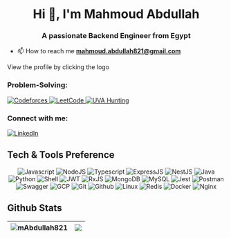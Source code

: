   <h1 align="center">Hi 👋, I'm Mahmoud Abdullah</h1>

<h3 align="center">A passionate Backend Engineer from Egypt</h3>

- 📫 How to reach me
**mahmoud.abdullah821@gmail.com**
  
View the profile by clicking the logo
<br>

<h3 align="left">Problem-Solving:</h3>
<a href="https://codeforces.com/profile/M.Abdullah" target="_blank">
<img alt="Codeforces" src="https://img.shields.io/badge/Codeforces-1F8ACB?style=for-the-badge&logo=codeforces&logoColor=white"/>
</a>
<a href="https://leetcode.com/M_Abdullah/" target="_blank">
<img alt="LeetCode" src="https://img.shields.io/badge/LeetCode-FFA116?style=for-the-badge&logo=leetcode&logoColor=black"/>
</a>
<a href="https://uhunt.onlinejudge.org/id/1000249" target="_blank">
<img alt="UVA Hunting" src="https://img.shields.io/badge/UVA_Hunting-FF0000?style=for-the-badge"/>
</a>


<h3 align="left">Connect with me:</h3>
  
<a href="https://linkedin.com/in/mahmoud0abdullah" target="_blank">
<img alt="LinkedIn" src="https://img.shields.io/badge/LinkedIn-0077B5?style=for-the-badge&logo=linkedin&logoColor=white"/>
</a>

## Tech & Tools Preference

<p align="center">
  <img alt="Javascript" src="https://img.shields.io/badge/JavaScript-F7DF1E?style=for-the-badge&logo=javascript&logoColor=black"/>
    <img alt="NodeJS" src="https://img.shields.io/badge/Node.js-43853D?style=for-the-badge&logo=node.js&logoColor=white"/>
    <img alt="Typescript" src="https://img.shields.io/badge/TypeScript-007ACC?style=for-the-badge&logo=typescript&logoColor=white"/>
   <img alt="ExpressJS" src="https://img.shields.io/badge/express.js-%23404d59.svg?style=for-the-badge&logo=express&logoColor=%2361DAFB"/>
  <img alt="NestJS" src="https://img.shields.io/badge/nestjs-%23E0234E.svg?style=for-the-badge&logo=nestjs&logoColor=white"/>
    <img alt="Java" src="https://img.shields.io/badge/Java-007396?style=for-the-badge&logo=java&logoColor=white"/>
  <img alt="Python" src="https://img.shields.io/badge/Python-3776AB?style=for-the-badge&logo=python&logoColor=white"/>
  <img alt="Shell" src="https://img.shields.io/badge/Shell_Script-121011?style=for-the-badge&logo=gnu-bash&logoColor=white"/>
    <img alt="JWT" src="https://img.shields.io/badge/JWT-black?style=for-the-badge&logo=JSON%20web%20tokens"/>
  <img alt="RxJS" src="https://img.shields.io/badge/rxjs-%23B7178C.svg?style=for-the-badge&logo=reactivex&logoColor=white"/>
  <img alt="MongoDB" src="https://img.shields.io/badge/MongoDB-4EA94B?style=for-the-badge&logo=mongodb&logoColor=white"/>
  <img alt="MySQL" src="https://img.shields.io/badge/MySQL-00000F?style=for-the-badge&logo=mysql&logoColor=white"/>
    <img alt="Jest" src="https://img.shields.io/badge/-jest-%23C21325?style=for-the-badge&logo=jest&logoColor=white"/>
  <img alt="Postman" src="https://img.shields.io/badge/Postman-FF6C37?style=for-the-badge&logo=postman&logoColor=white"/>
  <img alt="Swagger" src="https://img.shields.io/badge/-Swagger-%23Clojure?style=for-the-badge&logo=swagger&logoColor=white"/>
  <img alt="GCP" src="https://img.shields.io/badge/Google_Cloud-4285F4?style=for-the-badge&logo=google-cloud&logoColor=white"/>
  <img alt="Git" src="https://img.shields.io/badge/GIT-E44C30?style=for-the-badge&logo=git&logoColor=white"/>
  <img alt="Github" src="https://img.shields.io/badge/GitHub-100000?style=for-the-badge&logo=github&logoColor=white"/>
  <img alt="Linux" src="https://img.shields.io/badge/Linux-FCC624?style=for-the-badge&logo=linux&logoColor=black"/>
  <img alt="Redis" src="https://img.shields.io/badge/redis-%23DD0031.svg?&style=for-the-badge&logo=redis&logoColor=white"/>
    <img alt="Docker" src="https://img.shields.io/badge/docker-%230db7ed.svg?style=for-the-badge&logo=docker&logoColor=white"/>
  <img alt="Nginx" src="https://img.shields.io/badge/nginx-%23009639.svg?style=for-the-badge&logo=nginx&logoColor=white"/>
</p>

## Github Stats

<img src="https://github-readme-streak-stats.herokuapp.com/?user=mAbdullah821&" alt="mAbdullah821" />|<img src="https://github-readme-stats.vercel.app/api?username=mAbdullah821&show_icons=true&hide_border=true&hide=contribs&theme=github_dark" />
|---|---|

